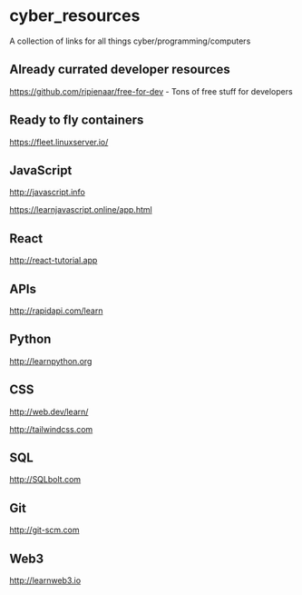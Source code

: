 # cyber_resources

A collection of links for all things cyber/programming/computers

## Already currated developer resources

https://github.com/ripienaar/free-for-dev - Tons of free stuff for developers

## Ready to fly containers

https://fleet.linuxserver.io/

## JavaScript

http://javascript.info

https://learnjavascript.online/app.html

## React

http://react-tutorial.app

## APIs

http://rapidapi.com/learn

## Python

http://learnpython.org

## CSS

http://web.dev/learn/

http://tailwindcss.com

## SQL

http://SQLbolt.com

## Git

http://git-scm.com

## Web3

http://learnweb3.io
